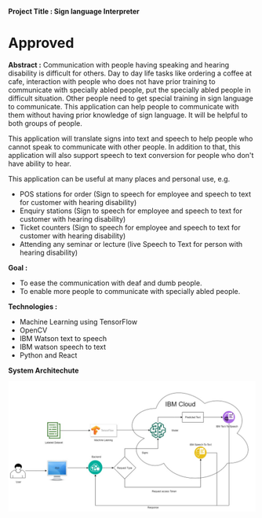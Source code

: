 __Project Title : Sign language Interpreter__
# Approved
__Abstract :__
Communication with people having speaking and hearing  disability is difficult for others. Day to day life tasks like ordering a coffee at cafe, interaction with people who does not have prior training to communicate with specially abled people, put the specially abled people in difficult situation. Other people need to get special training in sign language to communicate. This application can help people to communicate with them without having prior knowledge of sign language. It will be helpful to both groups of people.

This application will translate signs into text and speech to help people who cannot speak to communicate with other people. In addition to that, this application will also support speech to text conversion for people who don't have ability to hear.

This application can be useful at many places and personal use, e.g.
 - POS stations for order (Sign to speech for employee and speech to text for customer with hearing disability)
 - Enquiry stations (Sign to speech for employee and speech to text for customer with hearing disability)
 - Ticket counters (Sign to speech for employee and speech to text for customer with hearing disability)
 - Attending any seminar or lecture (live Speech to Text for person with hearing disability)
 
__Goal :__
 - To ease the communication with deaf and dumb people. 
 - To enable more people to communicate with specially abled people. 

__Technologies :__
 - Machine Learning using TensorFlow
 - OpenCV
 - IBM Watson text to speech
 - IBM watson speech to text
 - Python and React

__System Architechute__

![System](Flow_Diagram.jpg)
